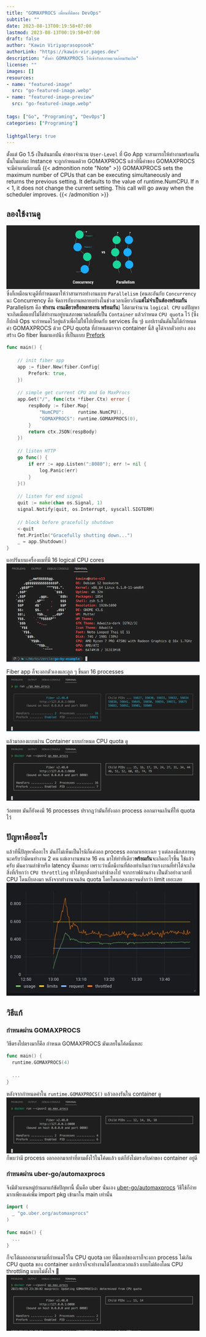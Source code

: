 ```yaml
---
title: "GOMAXPROCS เพื่อนที่ดีของ DevOps"
subtitle: ""
date: 2023-08-13T00:19:58+07:00
lastmod: 2023-08-13T00:19:58+07:00
draft: false
author: "Kawin Viriyaprasopsook"
authorLink: "https://kawin-vir.pages.dev"
description: "ตั้งค่า GOMAXPROCS ให้เข้ากับสภาพแวดล้อมกันเถิด"
license: ""
images: []
resources:
- name: "featured-image"
  src: "go-featured-image.webp"
- name: "featured-image-preview"
  src: "go-featured-image.webp"

tags: ["Go", "Programing", "DevOps"]
categories: ["Programing"]

lightgallery: true
---
```


ตั้งแต่ Go 1.5 เป็นต้นมานั้น ค่าของจำนวน `User-Level` ที่ Go App จะสามารถให้ทำงานพร้อมกันนั้นในแต่ละ Instance จะถูกกำหนดด้วย GOMAXPROCS แล้วทีนี้ค่าของ GOMAXPROCS จะมีค่าตามนิยามนี้
{{< admonition note "Note" >}}
GOMAXPROCS sets the maximum number of CPUs that can be executing simultaneously and returns the previous setting. It defaults to the value of runtime.NumCPU. If n < 1, it does not change the current setting. This call will go away when the scheduler improves.
{{< /admonition >}}
<!--more-->

## ลองใช้งานดู
![concurrency_vs_parallelism](img/concurrency_vs_parallelism.webp "concurrency vs parallelism")
ซึ่งก็เหมือนจะดูดีที่กำหมดมาให้ว่าสามารถทำงานแบบ `Parallelism` (คนละอันกับ `Concurrency` นะ Concurrency คือ จัดการกับงานหลายอย่างในช่วงเวลาเดียวกัน**แต่ไม่จำเป็นต้องพร้อมกัน** Parallelism คือ **ทำงาน งานเดียวหรือหลายงาน พร้อมกัน**) ได้ตามจำนวน `logical CPU` แต่ปัญหาจะเกิดเมื่อแอปไม่ได้ทำงานอยู่บนสภาพแวดล้อมที่เป็น `Container` แล้วกำหนด `CPU quota` ไว้ (ซึ่งก็ปกติ Ops จะกำหนดไว้อยู่แล้วเพื่อไม่ให้ไปเบียดกับ services อื่น ๆ) แอปเรามันดันไม่ได้กำหนดค่า GOMAXPROCS ด้วย CPU quota ที่กำหนดมาจาก container นี่สิ ดูได้จากตัวอย่าง ลองสร้าง Go fiber ขึ้มมาแอปนึง ที่เป็นแบบ [Prefork](https://github.com/gofiber/fiber/issues/180)

```go
func main() {

	// init fiber app
	app := fiber.New(fiber.Config{
		Prefork: true,
	})

	// simple get current CPU and Go MaxProcs
	app.Get("/", func(ctx *fiber.Ctx) error {
		respBody := fiber.Map{
			"NumCPU":     runtime.NumCPU(),
			"GOMAXPROCS": runtime.GOMAXPROCS(0),
		}
		return ctx.JSON(respBody)
	})

	// listen HTTP
	go func() {
		if err := app.Listen(":8080"); err != nil {
			log.Panic(err)
		}
	}()

	// listen for end signal
	quit := make(chan os.Signal, 1)
	signal.Notify(quit, os.Interrupt, syscall.SIGTERM)

	// block before gracefully shutdown
	<-quit
	fmt.Println("Gracefully shutting down...")
	_ = app.Shutdown()
}
```

แอปรันบนเครื่องผมที่มี 16 logical CPU cores
![system](img/system.webp "ข้อมูลระบบ")

Fiber app ก็จะงอกตัวเองและลูก ๆ ขึ้นมา 16 processes
![from_start](img/from_start.webp "รันบนเครื่อง")

แล้วมาลองแบบผ่าน Container แบบกำหนด CPU quota ดู
![docker_from_start](img/docker_from_start.webp "รันบน Container ที่กำหนด CPU quota")

ว้อททท มันก็ยังคงมี 16 processes ปรากฎว่ามันก็ยังงอก process ออกมาจนเกินที่ให้ quota ไว้

## ปัญหาคืออะไร
แล้วทีนี้ปัญหาคืออะไร มันก็ไม่เห็นเป็นไรนิก็แค่งอก process ออกมาเยอะเฉย ๆ  แต่ลองนึกสภาพดูนะครับว่ามีคนทำงาน 2 คน แต่เอางานขนาด 16 คน มาให้ทำทีเดียว**พร้อมกัน**จะเกิดอะไรขึ้น ใช่แล้วครับ มันความล่าช้าหรือ latency นั่นแหละ เพราะว่าเมื่อมีงานที่ต้องทำเกินกว่าแรงงานที่ทำได้จะเกิดสิ่งที่เรียกว่า `CPU throttling` ทำให้ทุกสิ่งอย่างล่าช้าลงไป จากกราฟด้านล่าง เป็นตัวอย่างเวลาที่ CPU โดนบีบลงมา หลังจากทำงานจนล้น quota โดยโดนกดลงมาจนต่ำกว่า limit เยอะเลย
![cpu_throttling](img/cpu_throttling.webp "cpu throttling")

## วิธีแก้
### กำหนดผ่าน GOMAXPROCS
วิธีตรงไปตรงมาก็คือ กำหนด GOMAXPROCS มันเลยในโค้ดนี่แหละ
```go
func main() {
  runtime.GOMAXPROCS(4)

  ...
}
```
หลังจากกำหนดค่าใน `runtime.GOMAXPROCS()` แล้วลองรันใน container ดู
![docker_from_manual](img/docker_from_manual.webp "รันบน Container ที่กำหนด CPU quota")
ก็พบว่ามี process งอกออกมาเท่าที่ตามตั้งไว้ในโค้ดแล้ว แต่ก็ยังไม่ตรงกับค่าของ container อยู่ดี

### กำหนดผ่าน uber-go/automaxprocs
จึงมีตัวแทนหมู่บ้านมาแก้ขัดปัญหานี้ นั้นคือ uber นั่นเอง [uber-go/automaxprocs](https://github.com/uber-go/automaxprocs) วิธีใช้ก็ง่ายมากเพียงแค่เพิ่ม import pkg เข้ามาใน main เท่านั้น
```go
import (
  _ "go.uber.org/automaxprocs"
)

func main() {
  ...
}
```

ก็จะได้ผลออกมาตามที่กำหนดไว้ใน CPU quota เลย ทีนี้แอปของเราก็จะงอก process ไม่เกิน CPU quota ของ container แอปเราก็จะทำงานได้โดยสะดวกแล้ว แบบไม่ต้องโดน CPU throttling แบบไม่ตั้งใจ 🤣
![docker_from_auto](img/docker_from_auto.webp "รันบน Container ที่กำหนด CPU quota")